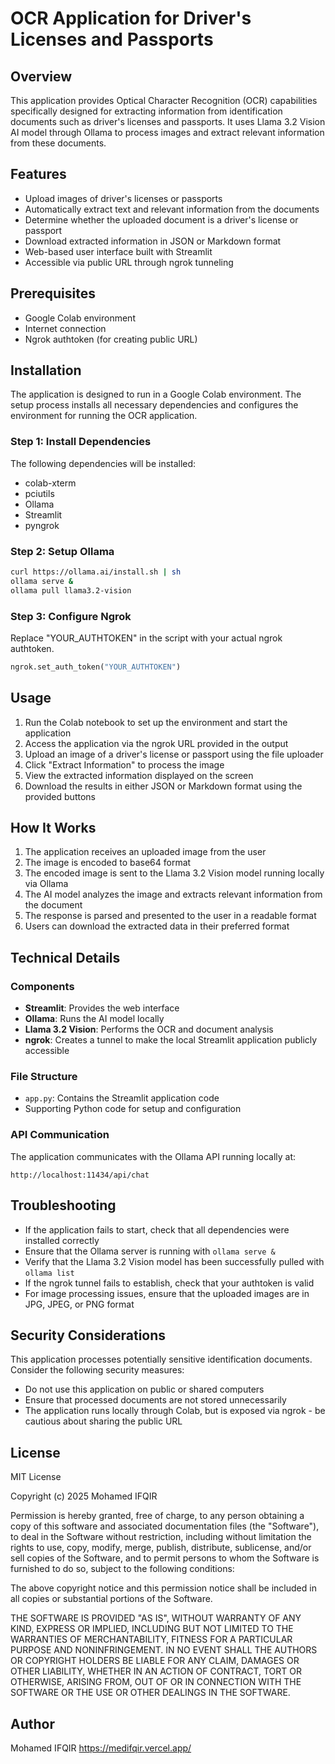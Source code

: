 # OCR Application for Driver's Licenses and Passports

## Overview
This application provides Optical Character Recognition (OCR) capabilities specifically designed for extracting information from identification documents such as driver's licenses and passports. It uses Llama 3.2 Vision AI model through Ollama to process images and extract relevant information from these documents.

## Features
- Upload images of driver's licenses or passports
- Automatically extract text and relevant information from the documents
- Determine whether the uploaded document is a driver's license or passport
- Download extracted information in JSON or Markdown format
- Web-based user interface built with Streamlit
- Accessible via public URL through ngrok tunneling

## Prerequisites
- Google Colab environment
- Internet connection
- Ngrok authtoken (for creating public URL)

## Installation

The application is designed to run in a Google Colab environment. The setup process installs all necessary dependencies and configures the environment for running the OCR application.

### Step 1: Install Dependencies
The following dependencies will be installed:
- colab-xterm
- pciutils
- Ollama
- Streamlit
- pyngrok

### Step 2: Setup Ollama
```bash
curl https://ollama.ai/install.sh | sh
ollama serve &
ollama pull llama3.2-vision
```

### Step 3: Configure Ngrok
Replace "YOUR_AUTHTOKEN" in the script with your actual ngrok authtoken.
```python
ngrok.set_auth_token("YOUR_AUTHTOKEN")
```

## Usage

1. Run the Colab notebook to set up the environment and start the application
2. Access the application via the ngrok URL provided in the output
3. Upload an image of a driver's license or passport using the file uploader
4. Click "Extract Information" to process the image
5. View the extracted information displayed on the screen
6. Download the results in either JSON or Markdown format using the provided buttons

## How It Works

1. The application receives an uploaded image from the user
2. The image is encoded to base64 format
3. The encoded image is sent to the Llama 3.2 Vision model running locally via Ollama
4. The AI model analyzes the image and extracts relevant information from the document
5. The response is parsed and presented to the user in a readable format
6. Users can download the extracted data in their preferred format

## Technical Details

### Components
- **Streamlit**: Provides the web interface
- **Ollama**: Runs the AI model locally
- **Llama 3.2 Vision**: Performs the OCR and document analysis
- **ngrok**: Creates a tunnel to make the local Streamlit application publicly accessible

### File Structure
- `app.py`: Contains the Streamlit application code
- Supporting Python code for setup and configuration

### API Communication
The application communicates with the Ollama API running locally at:
```
http://localhost:11434/api/chat
```

## Troubleshooting

- If the application fails to start, check that all dependencies were installed correctly
- Ensure that the Ollama server is running with `ollama serve &`
- Verify that the Llama 3.2 Vision model has been successfully pulled with `ollama list`
- If the ngrok tunnel fails to establish, check that your authtoken is valid
- For image processing issues, ensure that the uploaded images are in JPG, JPEG, or PNG format

## Security Considerations

This application processes potentially sensitive identification documents. Consider the following security measures:
- Do not use this application on public or shared computers
- Ensure that processed documents are not stored unnecessarily
- The application runs locally through Colab, but is exposed via ngrok - be cautious about sharing the public URL

## License
MIT License

Copyright (c) 2025 Mohamed IFQIR

Permission is hereby granted, free of charge, to any person obtaining a copy
of this software and associated documentation files (the "Software"), to deal
in the Software without restriction, including without limitation the rights
to use, copy, modify, merge, publish, distribute, sublicense, and/or sell
copies of the Software, and to permit persons to whom the Software is
furnished to do so, subject to the following conditions:

The above copyright notice and this permission notice shall be included in all
copies or substantial portions of the Software.

THE SOFTWARE IS PROVIDED "AS IS", WITHOUT WARRANTY OF ANY KIND, EXPRESS OR
IMPLIED, INCLUDING BUT NOT LIMITED TO THE WARRANTIES OF MERCHANTABILITY,
FITNESS FOR A PARTICULAR PURPOSE AND NONINFRINGEMENT. IN NO EVENT SHALL THE
AUTHORS OR COPYRIGHT HOLDERS BE LIABLE FOR ANY CLAIM, DAMAGES OR OTHER
LIABILITY, WHETHER IN AN ACTION OF CONTRACT, TORT OR OTHERWISE, ARISING FROM,
OUT OF OR IN CONNECTION WITH THE SOFTWARE OR THE USE OR OTHER DEALINGS IN THE
SOFTWARE.

## Author
Mohamed IFQIR
https://medifqir.vercel.app/
